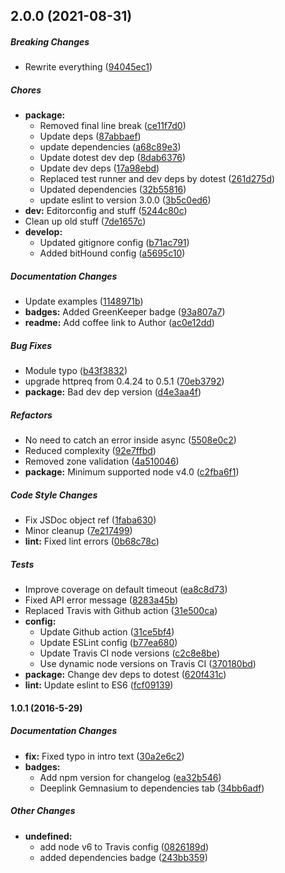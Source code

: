 ## 2.0.0 (2021-08-31)

##### Breaking Changes

*  Rewrite everything ([94045ec1](https://github.com/fvdm/nodejs-zonevision/commit/94045ec1e1c89c7928267caacff0645977da2bf9))

##### Chores

* **package:**
  *  Removed final line break ([ce11f7d0](https://github.com/fvdm/nodejs-zonevision/commit/ce11f7d06348e6fe7c2bdb9e28de99f991dfe212))
  *  Update deps ([87abbaef](https://github.com/fvdm/nodejs-zonevision/commit/87abbaef23aaa826dc63451c652bf4a047ab857d))
  *  update dependencies ([a68c89e3](https://github.com/fvdm/nodejs-zonevision/commit/a68c89e3d54b174772def158b970cc12204c7090))
  *  Update dotest dev dep ([8dab6376](https://github.com/fvdm/nodejs-zonevision/commit/8dab63769cb70df1bcfbc56d2ff5c167f95d3cc3))
  *  Update dev deps ([17a98ebd](https://github.com/fvdm/nodejs-zonevision/commit/17a98ebded86f1b13f489f5476acf86506a9b445))
  *  Replaced test runner and dev deps by dotest ([261d275d](https://github.com/fvdm/nodejs-zonevision/commit/261d275d1ef075e88ec6d15551caaf19910e5cc3))
  *  Updated dependencies ([32b55816](https://github.com/fvdm/nodejs-zonevision/commit/32b55816faf308492eab089b62197031f586753a))
  *  update eslint to version 3.0.0 ([3b5c0ed6](https://github.com/fvdm/nodejs-zonevision/commit/3b5c0ed6119b72c097c4d54702a38551745c7152))
* **dev:**  Editorconfig and stuff ([5244c80c](https://github.com/fvdm/nodejs-zonevision/commit/5244c80c6b4ea957dc7850a379a0203163d568d6))
*  Clean up old stuff ([7de1657c](https://github.com/fvdm/nodejs-zonevision/commit/7de1657cd7ef77bb51be786226e3ce6da949fa54))
* **develop:**
  *  Updated gitignore config ([b71ac791](https://github.com/fvdm/nodejs-zonevision/commit/b71ac7914c72fd48c072a94417f4c0e4624fb0d3))
  *  Added bitHound config ([a5695c10](https://github.com/fvdm/nodejs-zonevision/commit/a5695c10ad9039203b41f9d1a6b3f3f3e2bc09e1))

##### Documentation Changes

*  Update examples ([1148971b](https://github.com/fvdm/nodejs-zonevision/commit/1148971bc7aca48b0a3ddeb349b9781b613ab6e1))
* **badges:**  Added GreenKeeper badge ([93a807a7](https://github.com/fvdm/nodejs-zonevision/commit/93a807a7294512d031dafc0aeb272ae4e292c351))
* **readme:**  Add coffee link to Author ([ac0e12dd](https://github.com/fvdm/nodejs-zonevision/commit/ac0e12dd9d5f80ca1f17502567b05a71945079cc))

##### Bug Fixes

*  Module typo ([b43f3832](https://github.com/fvdm/nodejs-zonevision/commit/b43f38327fb91d9541cf6f51def5c09996a42e0f))
*  upgrade httpreq from 0.4.24 to 0.5.1 ([70eb3792](https://github.com/fvdm/nodejs-zonevision/commit/70eb3792c10f980e0ed2941ad4567635b3c859b0))
* **package:**  Bad dev dep version ([d4e3aa4f](https://github.com/fvdm/nodejs-zonevision/commit/d4e3aa4f46630c48abdda2c40f4f05389c5c10ac))

##### Refactors

*  No need to catch an error inside async ([5508e0c2](https://github.com/fvdm/nodejs-zonevision/commit/5508e0c2d1fcf8bc6a6449f9a88c10228eb50276))
*  Reduced complexity ([92e7ffbd](https://github.com/fvdm/nodejs-zonevision/commit/92e7ffbd8f12ab6abe50ab14c899e4db97c14060))
*  Removed zone validation ([4a510046](https://github.com/fvdm/nodejs-zonevision/commit/4a510046abcd82999283942a6157cf09e8fc4e6e))
* **package:**  Minimum supported node v4.0 ([c2fba6f1](https://github.com/fvdm/nodejs-zonevision/commit/c2fba6f1fc0fe6d09f8c3ef5a41a9c84bd608d53))

##### Code Style Changes

*  Fix JSDoc object ref ([1faba630](https://github.com/fvdm/nodejs-zonevision/commit/1faba630b2e8473bf887a4f11ab59c5703ac8fd6))
*  Minor cleanup ([7e217499](https://github.com/fvdm/nodejs-zonevision/commit/7e21749915aea3ba71ddc99038badc0fc7002022))
* **lint:**  Fixed lint errors ([0b68c78c](https://github.com/fvdm/nodejs-zonevision/commit/0b68c78c224f9afc2849155f84f953780df3688e))

##### Tests

*  Improve coverage on default timeout ([ea8c8d73](https://github.com/fvdm/nodejs-zonevision/commit/ea8c8d73a90d395933ad352c43fcde8ab120d60b))
*  Fixed API error message ([8283a45b](https://github.com/fvdm/nodejs-zonevision/commit/8283a45ba0d2ff97d4f978beb955b7b39aa60b71))
*  Replaced Travis with Github action ([31e500ca](https://github.com/fvdm/nodejs-zonevision/commit/31e500cab07cd669c6f69548b9246914d2f40591))
* **config:**
  *  Update Github action ([31ce5bf4](https://github.com/fvdm/nodejs-zonevision/commit/31ce5bf49befa756b16801da8ba0588ca807d499))
  *  Update ESLint config ([b77ea680](https://github.com/fvdm/nodejs-zonevision/commit/b77ea6800426af1d843ef3eecef55c7eeca85276))
  *  Update Travis CI node versions ([c2c8e8be](https://github.com/fvdm/nodejs-zonevision/commit/c2c8e8be6cfeb183c2e040bf6d640be4024bff5b))
  *  Use dynamic node versions on Travis CI ([370180bd](https://github.com/fvdm/nodejs-zonevision/commit/370180bd4ff5a915744ac7c3ef9c65a9a9e58474))
* **package:**  Change dev deps to dotest ([620f431c](https://github.com/fvdm/nodejs-zonevision/commit/620f431cf7496bd408d8c14cbc890708fb8ee393))
* **lint:**  Update eslint to ES6 ([fcf09139](https://github.com/fvdm/nodejs-zonevision/commit/fcf09139bf49a605a0f2540f5e43200c1c292fc2))

#### 1.0.1 (2016-5-29)

##### Documentation Changes

* **fix:** Fixed typo in intro text ([30a2e6c2](https://github.com/fvdm/nodejs-zonevision/commit/30a2e6c2e32d7be3d6a318f78e330ec424e15561))
* **badges:**
  * Add npm version for changelog ([ea32b546](https://github.com/fvdm/nodejs-zonevision/commit/ea32b54616d1e99aaf024890c50e8c169f5b39b2))
  * Deeplink Gemnasium to dependencies tab ([34bb6adf](https://github.com/fvdm/nodejs-zonevision/commit/34bb6adf60ae397d1c17d7b2c555fd4acb5698c9))

##### Other Changes

* **undefined:**
  * add node v6 to Travis config ([0826189d](https://github.com/fvdm/nodejs-zonevision/commit/0826189dc9df48563aac99ef83eb1ddeb254deec))
  * added dependencies badge ([243bb359](https://github.com/fvdm/nodejs-zonevision/commit/243bb35998d36a10a4bc278a9147186e39f350d7))

